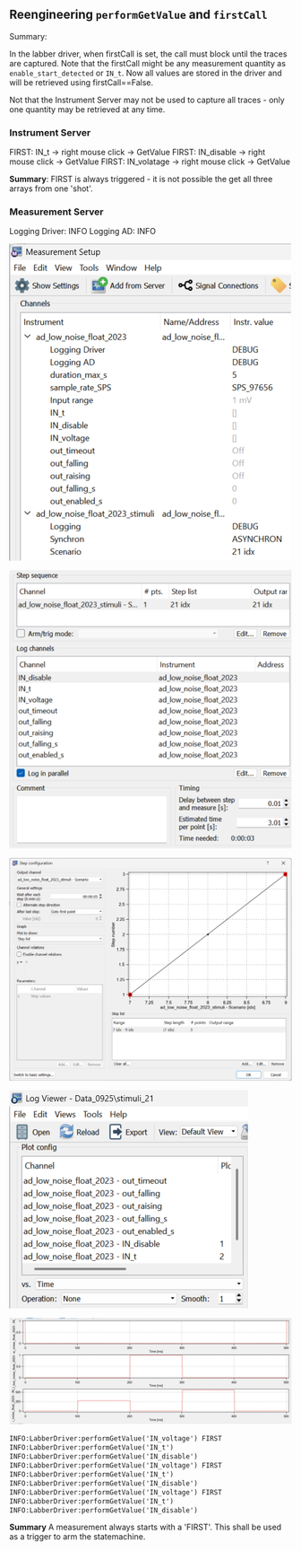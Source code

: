 ## Reengineering `performGetValue` and `firstCall`

Summary:

In the labber driver, when firstCall is set, the call must block until the traces are captured.
Note that the firstCall might be any measurement quantity as `enable_start_detected` or `IN_t`.
Now all values are stored in the driver and will be retrieved using firstCall==False.

Not that the Instrument Server may not be used to capture all traces - only one quantity may be retrieved at any time.

### Instrument Server

FIRST: IN_t -> right mouse click -> GetValue
FIRST: IN_disable -> right mouse click -> GetValue
FIRST: IN_volatage -> right mouse click -> GetValue

**Summary**: FIRST is always triggered - it is not possible the get all three arrays from one 'shot'.

### Measurement Server

Logging Driver: INFO
Logging AD: INFO

![](design_is_FirstCall_images/10_measurement_setup.png)

![](design_is_FirstCall_images/20_step_sequence.png)

![](design_is_FirstCall_images/30_step_configuration.png)

![](design_is_FirstCall_images/40_log_viewer_config.png)

![](design_is_FirstCall_images/50_log_viewer_traces.png)

```
INFO:LabberDriver:performGetValue('IN_voltage') FIRST
INFO:LabberDriver:performGetValue('IN_t')
INFO:LabberDriver:performGetValue('IN_disable')
INFO:LabberDriver:performGetValue('IN_voltage') FIRST
INFO:LabberDriver:performGetValue('IN_t')
INFO:LabberDriver:performGetValue('IN_disable')
INFO:LabberDriver:performGetValue('IN_voltage') FIRST
INFO:LabberDriver:performGetValue('IN_t')
INFO:LabberDriver:performGetValue('IN_disable')
```

**Summary** A measurement always starts with a 'FIRST'. This shall be used as a trigger to arm the statemachine.
